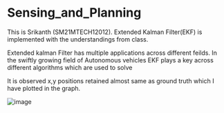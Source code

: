 # Sensing_and_Planning
This is Srikanth (SM21MTECH12012).
Extended Kalman Filter(EKF) is implemented with the understandings from class. 

Extended kalman Filter has multiple applications across different feilds. In the swiftly growing field of Autonomous vehicles EKF plays a key across different algorithms which are used to solve  


It is observed x,y positions retained almost same as ground truth which I have plotted in the graph.

![image](https://user-images.githubusercontent.com/89637330/200123336-0eb139e0-5134-49ea-be71-19ea8a4ecbeb.png)
